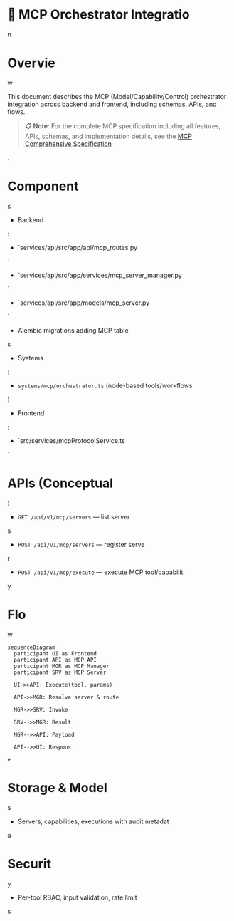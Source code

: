 

# 🧩 MCP Orchestrator Integratio

n

#

# Overvie

w

This document describes the MCP (Model/Capability/Control) orchestrator integration across backend and frontend, including schemas, APIs, and flows.

> **📋 Note**: For the complete MCP specification including all features, APIs, schemas, and implementation details, see the [MCP Comprehensive Specification](./MCP_COMPREHENSIVE_SPECIFICATION.md)

.

#

# Component

s

- Backend

:

  - `services/api/src/app/api/mcp_routes.py

`

  - `services/api/src/app/services/mcp_server_manager.py

`

  - `services/api/src/app/models/mcp_server.py

`

  - Alembic migrations adding MCP table

s

- Systems

:

  - `systems/mcp/orchestrator.ts` (node-based tools/workflows

)

- Frontend

:

  - `src/services/mcpProtocolService.ts

`

#

# APIs (Conceptual

)

- `GET /api/v1/mcp/servers` — list server

s

- `POST /api/v1/mcp/servers` — register serve

r

- `POST /api/v1/mcp/execute` — execute MCP tool/capabilit

y

#

# Flo

w

```mermaid
sequenceDiagram
  participant UI as Frontend
  participant API as MCP API
  participant MGR as MCP Manager
  participant SRV as MCP Server

  UI->>API: Execute(tool, params)

  API->>MGR: Resolve server & route

  MGR->>SRV: Invoke

  SRV-->>MGR: Result

  MGR-->>API: Payload

  API-->>UI: Respons

e

```

#

# Storage & Model

s

- Servers, capabilities, executions with audit metadat

a

#

# Securit

y

- Per-tool RBAC, input validation, rate limit

s

